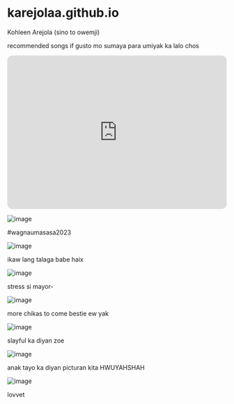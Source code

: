 # karejolaa.github.io
Kohleen Arejola (sino to owemji)

recommended songs if gusto mo sumaya para umiyak ka lalo chos 

<iframe style="border-radius:12px" src="https://open.spotify.com/embed/playlist/2nPM8ZIzPi1ZTwW42VXOFI?utm_source=generator" width="100%" height="352" frameBorder="0" allowfullscreen="" allow="autoplay; clipboard-write; encrypted-media; fullscreen; picture-in-picture" loading="lazy"></iframe>

![image](https://user-images.githubusercontent.com/122416209/212784179-2fc2c731-12d2-4be8-8be8-1def05c66b2c.png)

#wagnaumasasa2023

![image](https://user-images.githubusercontent.com/122416209/212784514-6f86e8ea-a28d-4fdc-b257-ecd2bf657cc7.png)
  
  ikaw lang talaga babe haix 
  
![image](https://user-images.githubusercontent.com/122416209/212784672-c4efab98-240d-4f62-992a-2070d2d2bcab.png)

stress si mayor-

![image](https://user-images.githubusercontent.com/122416209/212785561-0e21af38-61d3-4e26-a9a3-79936337e064.png)

more chikas to come bestie ew yak

![image](https://user-images.githubusercontent.com/122416209/212785660-156d7ede-0785-4ccc-9b47-6ebaa6132653.png)

slayful ka diyan zoe 

![image](https://user-images.githubusercontent.com/122416209/212785746-4b776fc7-a749-481f-98f1-a401cd58e9fa.png)
 
 anak tayo ka diyan picturan kita HWUYAHSHAH
 
 
 ![image](https://user-images.githubusercontent.com/122416209/212785861-b6b8698e-eb78-4f27-b7c3-fd067b687db1.png)

lovvet 
